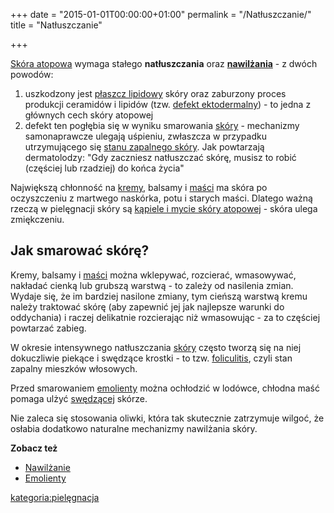 +++
date = "2015-01-01T00:00:00+01:00"
permalink = "/Natłuszczanie/"
title = "Natłuszczanie"

+++

[Skóra atopowa](/atopedia/Skóra_atopowa "wikilink") wymaga stałego **natłuszczania** oraz **[nawilżania](/atopedia/nawilżanie "wikilink")** - z dwóch powodów:

1.  uszkodzony jest [płaszcz lipidowy](/atopedia/Płaszcz_lipidowy "wikilink") skóry oraz zaburzony proces produkcji ceramidów i lipidów (tzw. [defekt ektodermalny](/atopedia/defekt_ektodermalny "wikilink")) - to jedna z głównych cech skóry atopowej
2.  defekt ten pogłębia się w wyniku smarowania [skóry](/atopedia/skóra "wikilink") - mechanizmy samonaprawcze ulegają uśpieniu, zwłaszcza w przypadku utrzymującego się [stanu zapalnego skóry](/atopedia/stan_zapalny_skóry "wikilink"). Jak powtarzają dermatolodzy: "Gdy zaczniesz natłuszczać skórę, musisz to robić (częściej lub rzadziej) do końca życia"

Największą chłonność na [kremy](/atopedia/kremy "wikilink"), balsamy i [maści](/atopedia/maści "wikilink") ma skóra po oczyszczeniu z martwego naskórka, potu i starych maści. Dlatego ważną rzeczą w pielęgnacji skóry są [kąpiele i mycie skóry atopowej](/atopedia/Pielęgnacja "wikilink") - skóra ulega zmiękczeniu.

Jak smarować skórę?
-------------------

Kremy, balsamy i [maści](/atopedia/maści "wikilink") można wklepywać, rozcierać, wmasowywać, nakładać cienką lub grubszą warstwą - to zależy od nasilenia zmian. Wydaje się, że im bardziej nasilone zmiany, tym cieńszą warstwą kremu należy traktować skórę (aby zapewnić jej jak najlepsze warunki do oddychania) i raczej delikatnie rozcierając niż wmasowując - za to częściej powtarzać zabieg.

W okresie intensywnego natłuszczania [skóry](/atopedia/skóra "wikilink") często tworzą się na niej dokuczliwie piekące i swędzące krostki - to tzw. [foliculitis](/atopedia/foliculitis "wikilink"), czyli stan zapalny mieszków włosowych.

Przed smarowaniem [emolienty](/atopedia/emolienty "wikilink") można ochłodzić w lodówce, chłodna maść pomaga ulżyć [swędzącej](/atopedia/Świąd "wikilink") skórze.

Nie zaleca się stosowania oliwki, która tak skutecznie zatrzymuje wilgoć, że osłabia dodatkowo naturalne mechanizmy nawilżania skóry.

**Zobacz też**

-   [Nawilżanie](/atopedia/Nawilżanie "wikilink")
-   [Emolienty](/atopedia/Emolienty "wikilink")

[kategoria:pielęgnacja](/atopedia/kategoria:pielęgnacja "wikilink")